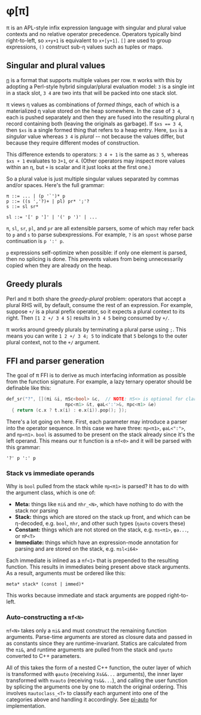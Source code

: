 # φ[π]
π is an APL-style infix expression language with singular and plural value contexts and no relative operator precedence. Operators typically bind right-to-left, so `x+y+1` is equivalent to `x+[y+1]`. `[]` are used to group expressions, `()` construct sub-η values such as tuples or maps.


## Singular and plural values
[η](eta.md) is a format that supports multiple values per row. π works with this by adopting a Perl-style hybrid singular/plural evaluation model: `3` is a single int in a stack slot, `3 4` are two ints that will be packed into one stack slot.

π views η values as combinations of _formed things_, each of which is a materialized η value stored on the heap somewhere. In the case of `3 4`, each is pushed separately and then they are fused into the resulting plural η record containing both (leaving the originals as garbage). If `$xs == 3 4`, then `$xs` is a single formed thing that refers to a heap entry. Here, `$xs` is a _singular_ value whereas `3 4` is _plural_ -- not because the values differ, but because they require different modes of construction.

This difference extends to operators: `3 4 + 1` is the same as `3 5`, whereas `$xs + 1` evaluates to `3+1`, or `4`. (Other operators may inspect more values within an η, but `+` is scalar and it just looks at the first one.)

So a plural value is just multiple singular values separated by commas and/or spaces. Here's the full grammar:

```
π ::= ... | (p '`')* p
p ::= ((s ','?)+ | pl) pr* ';'?
s ::= sl sr*

sl ::= '[' p ']' | '(' p ')' | ...
```

`π`, `sl`, `sr`, `pl`, and `pr` are all extensible parsers, some of which may refer back to `p` and `s` to parse subexpressions. For example, `?` is an `spost` whose parse continuation is `p ':' p`.

`p` expressions self-optimize when possible: if only one element is parsed, then no splicing is done. This prevents values from being unnecessarily copied when they are already on the heap.


## Greedy plurals
Perl and π both share the _greedy-plural_ problem: operators that accept a plural RHS will, by default, consume the rest of an expression. For example, suppose `+/` is a plural prefix operator, so it expects a plural context to its right. Then `[1 2 +/ 3 4 5]` results in `3 4 5` being consumed by `+/`.

π works around greedy plurals by terminating a plural parse using `;`. This means you can write `1 2 +/ 3 4; 5` to indicate that `5` belongs to the outer plural context, not to the `+/` argument.


## FFI and parser generation
The goal of π FFI is to derive as much interfacing information as possible from the function signature. For example, a lazy ternary operator should be definable like this:

```cpp
def_sr("?", [](πi &i, πSc<bool> &c,  // NOTE: πS<> is optional for clarity
                      πpc<π1> &t, φaL<':'>&, πpc<π1> &e)
  { return (c.x ? t.x(i) : e.x(i)).pop(); });
```

There's a lot going on here. First, each parameter may introduce a parser into the operator sequence. In this case we have three: `πp<π1>`, `φaL<":">`, and `πp<π1>`. `bool` is assumed to be present on the stack already since it's the left operand. This means our π function is a `πf<0>` and it will be parsed with this grammar:

```
'?' p ':' p
```


### Stack vs immediate operands
Why is `bool` pulled from the stack while `πp<π1>` is parsed? It has to do with the argument class, which is one of:

+ **Meta:** things like `πi&` and `πhr_<N>`, which have nothing to do with the stack nor parsing
+ **Stack:** things which are stored on the stack up front, and which can be η-decoded, e.g. `bool`, `πhr`, and other such types (`ηauto` covers these)
+ **Constant:** things which are not stored on the stack, e.g. `πs<π1>`, `φa...`, or `πP<T>`
+ **Immediate:** things which have an expression-mode annotation for parsing and are stored on the stack, e.g. `πsl<i64>`

Each immediate is inlined as a `πf<1>` that is prepended to the resulting function. This results in immediates being present above stack arguments. As a result, arguments must be ordered like this:

```
meta* stack* (const | immed)*
```

This works because immediate and stack arguments are popped right-to-left.


### Auto-constructing a `πf<N>`
`πf<N>` takes only a `πi&` and must construct the remaining function arguments. Parse-time arguments are stored as closure data and passed in as constants since they are runtime-invariant. Statics are calculated from the `πi&`, and runtime arguments are pulled from the stack and `ηauto` converted to C++ parameters.

All of this takes the form of a nested C++ function, the outer layer of which is transformed with `φauto` (receiving `Xs&&...` arguments), the inner layer transformed with `πvauto` (receiving `Ys&&...`), and calling the user function by splicing the arguments one by one to match the original ordering. This involves `πautoclass_<T>` to classify each argument into one of the categories above and handling it accordingly. See [pi-auto](../tau/pi-auto.hh) for implementation.
